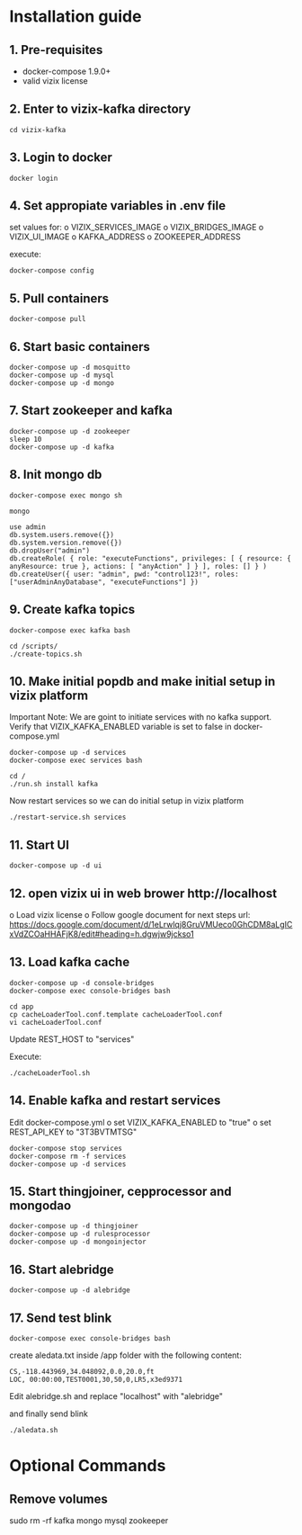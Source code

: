 # Installation guide

## 1. Pre-requisites

- docker-compose 1.9.0+
- valid vizix license

## 2. Enter to vizix-kafka directory 

```
cd vizix-kafka
```
	
## 3. Login to docker

```
docker login
```

## 4. Set appropiate variables in .env file
set values for:
o VIZIX_SERVICES_IMAGE
o VIZIX_BRIDGES_IMAGE
o VIZIX_UI_IMAGE
o KAFKA_ADDRESS
o ZOOKEEPER_ADDRESS

execute:
```
docker-compose config
```

## 5. Pull containers
```
docker-compose pull
```

## 6. Start basic containers
```
docker-compose up -d mosquitto
docker-compose up -d mysql
docker-compose up -d mongo
```

## 7. Start zookeeper and kafka
```
docker-compose up -d zookeeper
sleep 10
docker-compose up -d kafka
```

## 8. Init mongo db
```
docker-compose exec mongo sh
```
```
mongo
```
```
use admin
db.system.users.remove({})
db.system.version.remove({})
db.dropUser("admin")
db.createRole( { role: "executeFunctions", privileges: [ { resource: { anyResource: true }, actions: [ "anyAction" ] } ], roles: [] } )
db.createUser({ user: "admin", pwd: "control123!", roles: ["userAdminAnyDatabase", "executeFunctions"] })
```
   
## 9. Create kafka topics
```
docker-compose exec kafka bash
```
```
cd /scripts/
./create-topics.sh
```

## 10. Make initial popdb and make initial setup in vizix platform
Important Note: We are goint to initiate services with no kafka support. 
Verify that VIZIX_KAFKA_ENABLED variable is set to false in docker-compose.yml

```
docker-compose up -d services
docker-compose exec services bash
```
```
cd /
./run.sh install kafka
```

Now restart services so we can do initial setup in vizix platform 
```
./restart-service.sh services
```

## 11. Start UI
```
docker-compose up -d ui
```

## 12. open vizix ui in web brower http://localhost

o Load vizix license
o Follow google document for next steps 
url: https://docs.google.com/document/d/1eLrwlqj8GruVMUeco0GhCDM8aLgICxVdZCOaHHAFjK8/edit#heading=h.dgwjw9jckso1

## 13. Load kafka cache
```
docker-compose up -d console-bridges
docker-compose exec console-bridges bash
```
```
cd app
cp cacheLoaderTool.conf.template cacheLoaderTool.conf
vi cacheLoaderTool.conf
```
Update REST_HOST to "services"

Execute:
```
./cacheLoaderTool.sh
```

## 14. Enable kafka and restart services
Edit docker-compose.yml 
o set VIZIX_KAFKA_ENABLED to "true"
o set REST_API_KEY to "3T3BVTMTSG"
```
docker-compose stop services
docker-compose rm -f services
docker-compose up -d services
```

## 15. Start thingjoiner, cepprocessor and mongodao
```
docker-compose up -d thingjoiner
docker-compose up -d rulesprocessor
docker-compose up -d mongoinjector
```

## 16. Start alebridge
    docker-compose up -d alebridge

## 17. Send test blink
```
docker-compose exec console-bridges bash
```

create aledata.txt inside /app folder with the following content:
```
CS,-118.443969,34.048092,0.0,20.0,ft
LOC, 00:00:00,TEST0001,30,50,0,LR5,x3ed9371
```

Edit alebridge.sh and replace "localhost" with "alebridge"

and finally send blink
```
./aledata.sh
```

# Optional Commands

## Remove volumes
   sudo rm -rf kafka mongo mysql zookeeper
